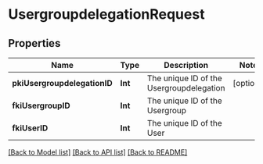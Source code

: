 # UsergroupdelegationRequest

## Properties
Name | Type | Description | Notes
------------ | ------------- | ------------- | -------------
**pkiUsergroupdelegationID** | **Int** | The unique ID of the Usergroupdelegation | [optional] 
**fkiUsergroupID** | **Int** | The unique ID of the Usergroup | 
**fkiUserID** | **Int** | The unique ID of the User | 

[[Back to Model list]](../README.md#documentation-for-models) [[Back to API list]](../README.md#documentation-for-api-endpoints) [[Back to README]](../README.md)


